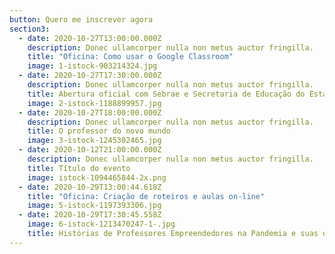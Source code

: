 ```yaml
---
button: Quero me inscrever agora
section3:
  - date: 2020-10-27T13:00:00.000Z
    description: Donec ullamcorper nulla non metus auctor fringilla.
    title: "Oficina: Como usar o Google Classroom"
    image: 1-istock-903214324.jpg
  - date: 2020-10-27T17:30:00.000Z
    description: Donec ullamcorper nulla non metus auctor fringilla.
    title: Abertura oficial com Sebrae e Secretaria de Educação do Estado da Bahia
    image: 2-istock-1188899957.jpg
  - date: 2020-10-27T18:00:00.000Z
    description: Donec ullamcorper nulla non metus auctor fringilla.
    title: O professor do novo mundo
    image: 3-istock-1245302465.jpg
  - date: 2020-10-12T21:00:00.000Z
    description: Donec ullamcorper nulla non metus auctor fringilla.
    title: Título do evento
    image: istock-1094465844-2x.png
  - date: 2020-10-29T13:00:44.618Z
    title: "Oficina: Criação de roteiros e aulas on-line"
    image: 5-istock-1197393306.jpg
  - date: 2020-10-29T17:30:45.558Z
    image: 6-istock-1213470247-1-.jpg
    title: Histórias de Professores Empreendedores na Pandemia e suas dores e alegrias
---
```


